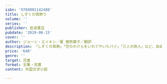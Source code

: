 ```yaml
---
isbn: '9784001142488'
title: しずくの首飾り
volume: ''
series: ''
publisher: 岩波書店
pubdate: '2019-06-15'
cover: ''
author: ジョーン・エイキン／著 猪熊葉子／翻訳
description: 「しずくの首飾」「空のかけらをいれてやいたパイ」「三人の旅人」など，自由奔放な空想のおはなし8編．
price: '640'
genre: ''
target: 児童
format: 全集・双書
content: 外国文学小説

---
```

